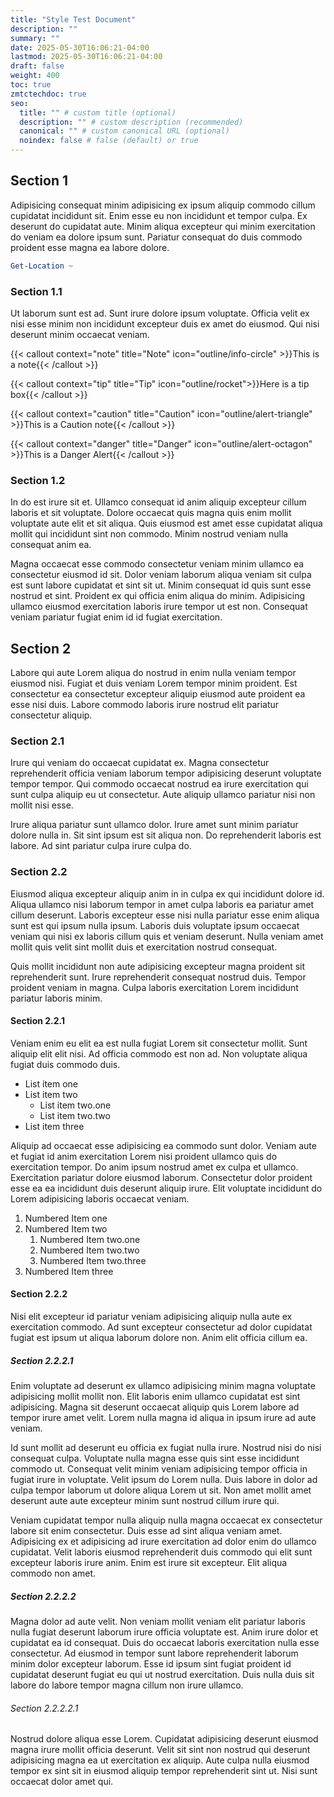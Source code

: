 ```yaml
---
title: "Style Test Document"
description: ""
summary: ""
date: 2025-05-30T16:06:21-04:00
lastmod: 2025-05-30T16:06:21-04:00
draft: false
weight: 400
toc: true
zmtctechdoc: true
seo:
  title: "" # custom title (optional)
  description: "" # custom description (recommended)
  canonical: "" # custom canonical URL (optional)
  noindex: false # false (default) or true
---
```


## Section 1

Adipisicing consequat minim adipisicing ex ipsum aliquip commodo cillum cupidatat incididunt sit. Enim esse eu non incididunt et tempor culpa. Ex deserunt do cupidatat aute. Minim aliqua excepteur qui minim exercitation do veniam ea dolore ipsum sunt. Pariatur consequat do duis commodo proident esse magna ea labore dolore.

```powershell
Get-Location ~
```

### Section 1.1

Ut laborum sunt est ad. Sunt irure dolore ipsum voluptate. Officia velit ex nisi esse minim non incididunt excepteur duis ex amet do eiusmod. Qui nisi deserunt minim occaecat veniam.

{{< callout context="note" title="Note" icon="outline/info-circle" >}}This is a note{{< /callout >}}

{{< callout context="tip" title="Tip" icon="outline/rocket">}}Here is a tip box{{< /callout >}}

{{< callout context="caution" title="Caution" icon="outline/alert-triangle" >}}This is a Caution note{{< /callout >}}

{{< callout context="danger" title="Danger" icon="outline/alert-octagon" >}}This is a Danger Alert{{< /callout >}}

### Section 1.2

In do est irure sit et. Ullamco consequat id anim aliquip excepteur cillum laboris et sit voluptate. Dolore occaecat quis magna quis enim mollit voluptate aute elit et sit aliqua. Quis eiusmod est amet esse cupidatat aliqua mollit qui incididunt sint non commodo. Minim nostrud veniam nulla consequat anim ea.

Magna occaecat esse commodo consectetur veniam minim ullamco ea consectetur eiusmod id sit. Dolor veniam laborum aliqua veniam sit culpa est sunt labore cupidatat et sint sit ut. Minim consequat id quis sunt esse nostrud et sint. Proident ex qui officia enim aliqua do minim. Adipisicing ullamco eiusmod exercitation laboris irure tempor ut est non. Consequat veniam pariatur fugiat enim id id fugiat exercitation.

## Section 2

Labore qui aute Lorem aliqua do nostrud in enim nulla veniam tempor eiusmod nisi. Fugiat et duis veniam Lorem tempor minim proident. Est consectetur ea consectetur excepteur aliquip eiusmod aute proident ea esse nisi duis. Labore commodo laboris irure nostrud elit pariatur consectetur aliquip.

### Section 2.1

Irure qui veniam do occaecat cupidatat ex. Magna consectetur reprehenderit officia veniam laborum tempor adipisicing deserunt voluptate tempor tempor. Qui commodo occaecat nostrud ea irure exercitation qui sunt culpa aliquip eu ut consectetur. Aute aliquip ullamco pariatur nisi non mollit nisi esse.

Irure aliqua pariatur sunt ullamco dolor. Irure amet sunt minim pariatur dolore nulla in. Sit sint ipsum est sit aliqua non. Do reprehenderit laboris est labore. Ad sint pariatur culpa irure culpa do.

### Section 2.2

Eiusmod aliqua excepteur aliquip anim in in culpa ex qui incididunt dolore id. Aliqua ullamco nisi laborum tempor in amet culpa laboris ea pariatur amet cillum deserunt. Laboris excepteur esse nisi nulla pariatur esse enim aliqua sunt est qui ipsum nulla ipsum. Laboris duis voluptate ipsum occaecat veniam qui nisi ex laboris cillum quis et veniam deserunt. Nulla veniam amet mollit quis velit sint mollit duis et exercitation nostrud consequat.

Quis mollit incididunt non aute adipisicing excepteur magna proident sit reprehenderit sunt. Irure reprehenderit consequat nostrud duis. Tempor proident veniam in magna. Culpa laboris exercitation Lorem incididunt pariatur laboris minim.

#### Section 2.2.1

Veniam enim eu elit ea est nulla fugiat Lorem sit consectetur mollit. Sunt aliquip elit elit nisi. Ad officia commodo est non ad. Non voluptate aliqua fugiat duis commodo duis.

- List item one
- List item two
  - List item two.one
  - List item two.two
- List item three

Aliquip ad occaecat esse adipisicing ea commodo sunt dolor. Veniam aute et fugiat id anim exercitation Lorem nisi proident ullamco quis do exercitation tempor. Do anim ipsum nostrud amet ex culpa et ullamco. Exercitation pariatur dolore eiusmod laborum. Consectetur dolor proident esse ea ea incididunt duis deserunt aliquip irure. Elit voluptate incididunt do Lorem adipisicing laboris occaecat veniam.

1. Numbered Item one
2. Numbered Item two
   1. Numbered Item two.one
   2. Numbered Item two.two
   3. Numbered Item two.three
3. Numbered Item three

#### Section 2.2.2

Nisi elit excepteur id pariatur veniam adipisicing aliquip nulla aute ex exercitation commodo. Ad sunt excepteur consectetur ad dolor cupidatat fugiat est ipsum ut aliqua laborum dolore non. Anim elit officia cillum ea.

##### Section 2.2.2.1

Enim voluptate ad deserunt ex ullamco adipisicing minim magna voluptate adipisicing mollit mollit non. Elit laboris enim ullamco cupidatat est sint adipisicing. Magna sit deserunt occaecat aliquip quis Lorem labore ad tempor irure amet velit. Lorem nulla magna id aliqua in ipsum irure ad aute veniam.

Id sunt mollit ad deserunt eu officia ex fugiat nulla irure. Nostrud nisi do nisi consequat culpa. Voluptate nulla magna esse quis sint esse incididunt commodo ut. Consequat velit minim veniam adipisicing tempor officia in fugiat irure in voluptate. Velit ipsum do Lorem nulla. Duis labore in dolor ad culpa tempor laborum ut dolore aliqua Lorem ut sit. Non amet mollit amet deserunt aute aute excepteur minim sunt nostrud cillum irure qui.

Veniam cupidatat tempor nulla aliquip nulla magna occaecat ex consectetur labore sit enim consectetur. Duis esse ad sint aliqua veniam amet. Adipisicing ex et adipisicing ad irure exercitation ad dolor enim do ullamco cupidatat. Velit laboris eiusmod reprehenderit duis commodo qui elit sunt excepteur laboris irure anim. Enim est irure sit excepteur. Elit aliqua commodo non amet.

##### Section 2.2.2.2

Magna dolor ad aute velit. Non veniam mollit veniam elit pariatur laboris nulla fugiat deserunt laborum irure officia voluptate est. Anim irure dolor et cupidatat ea id consequat. Duis do occaecat laboris exercitation nulla esse consectetur. Ad eiusmod in tempor sunt labore reprehenderit laborum minim dolor excepteur laborum. Esse id ipsum sint fugiat proident id cupidatat deserunt fugiat eu qui ut nostrud exercitation. Duis nulla duis sit labore do labore tempor magna cillum non irure ullamco.

###### Section 2.2.2.2.1

Nostrud dolore aliqua esse Lorem. Cupidatat adipisicing deserunt eiusmod magna irure mollit officia deserunt. Velit sit sint non nostrud qui deserunt adipisicing magna ea ut exercitation ex aliquip. Aute culpa nulla eiusmod tempor ex sint sit in eiusmod aliquip tempor reprehenderit sint ut. Nisi sunt occaecat dolor amet qui.

